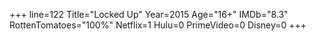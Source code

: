 +++
line=122
Title="Locked Up"
Year=2015
Age="16+"
IMDb="8.3"
RottenTomatoes="100%"
Netflix=1
Hulu=0
PrimeVideo=0
Disney=0
+++


